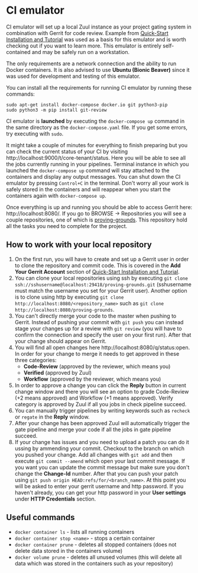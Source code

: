 # CI emulator
CI emulator will set up a local Zuul instance as your project gating system in combination with Gerrit for code review. Example from [Quick-Start Installation and Tutorial](https://zuul-ci.org/docs/zuul/tutorials/quick-start.html) was used as a basis for this emulator and is worth checking out if you want to learn more. This emulator is entirely self-contained and may be safely run on a workstation.

The only requirements are a network connection and the ability to run Docker containers. It is also advised to use **Ubuntu (Bionic Beaver)** since it was used for development and testing of this emulator.

You can install all the requirements for running CI emulator by running these commands:
```
sudo apt-get install docker-compose docker.io git python3-pip
sudo python3 -m pip install git-review
```

CI emulator is **launched** by executing the `docker-compose up` command in the same directory as the `docker-compose.yaml` file. If you get some errors, try executing with `sudo`.

It might take a couple of minutes for everything to finish preparing but you can check the current status of your CI by visiting http://localhost:9000/t/core-tenant/status. Here you will be able to see all the jobs currently running in your pipelines. Terminal instance in which you launched the `docker-compose up` command will stay attached to the containers and display any output messages. You can shut down the CI emulator by pressing `Control+C` in the terminal. Don't worry all your work is safely stored in the containers and will reappear when you start the containers again with `docker-compose up`.

Once everything is up and running you should be able to access Gerrit here: http://localhost:8080/. If you go to BROWSE -> Repositories you will see a couple repositories, one of which is [proving-grounds](http://localhost:8080/admin/repos/proving-grounds).  This repository hold all the tasks you need to complete for the project.
## How to work with your local repository

 1. On the first run, you will have to create and set up a Gerrit user in order to clone the repository and commit code. This is covered in the **Add Your Gerrit Account** section of [Quick-Start Installation and Tutorial](https://zuul-ci.org/docs/zuul/tutorials/quick-start.html).
 2. You can clone your local repositories using ssh by executing `git clone ssh://sshusername@localhost:29418/proving-grounds.git` (sshusername must match the username you set for your Gerrit user). Another option is to clone using http by executing `git clone http://localhost:8080/<repository_name>` such as `git clone http://localhost:8080/proving-grounds`.
 3. You can't directly merge your code to the master when pushing to Gerrit. Instead of pushing your commit with `git push` you can  instead stage your changes up for a review with `git review` (you will have to confirm the connection and specify the user on your first run). After that your change should appear on Gerrit.
 4. You will find all open changes here http://localhost:8080/q/status:open. In order for your change to merge it needs to get approved in these three categories:
	 * **Code-Review** (approved by the reviewer, which means you)
	 * **Verified** (approved by Zuul)
	 * **Workflow** (approved by the reviewer, which means you)
 5. In order to approve a change you can click the **Reply** button in current change window and there you will see an option to grade Code-Review (+2 means approved) and Workflow (+1 means approved). Verify category is approved by Zuul if all you jobs in check pipeline succeed.
 6. You can manually trigger pipelines by writing keywords such as `recheck` or `regate` in the **Reply** window.
 7. After your change has been approved Zuul will automatically trigger the gate pipeline and merge your code if all the jobs in gate pipeline succeed.
 8. If your change has issues and you need to upload a patch you can do it ussing by ammending your commit. Checkout to the branch on which you pushed your change. Add all changes with `git add` and then execute `git commit --amend` which open your last commit message. If you want you can update the commit message but make sure you don't change the **Change-Id** number. After that you can push your patch using `git push origin HEAD:refs/for/<branch_name>`. At this point you will be asked to enter your gerrit username and http password. If you haven't already, you can get your http password in your **User settings** under **HTTP Credentials** section.


## Useful commands

* `docker container ls` - lists all running containers
* `docker container stop <name>` - stops a certain container
* `docker container prune` - deletes all stopped containers (does not delete data stored in the containers volume)
* `docker volume prune` - deletes all unused volumes (this will delete all data which was stored in the containers such as your repository)
